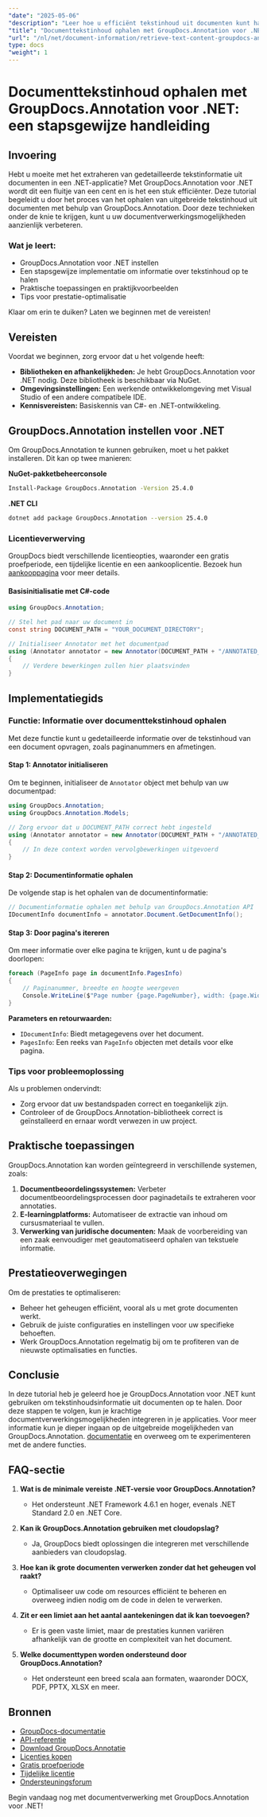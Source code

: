 ```yaml
---
"date": "2025-05-06"
"description": "Leer hoe u efficiënt tekstinhoud uit documenten kunt halen met GroupDocs.Annotation voor .NET. Volg deze stapsgewijze handleiding om uw documentverwerkingsmogelijkheden te verbeteren."
"title": "Documenttekstinhoud ophalen met GroupDocs.Annotation voor .NET&#58; een stapsgewijze handleiding"
"url": "/nl/net/document-information/retrieve-text-content-groupdocs-annotation-net/"
type: docs
"weight": 1
---
```


# Documenttekstinhoud ophalen met GroupDocs.Annotation voor .NET: een stapsgewijze handleiding

## Invoering

Hebt u moeite met het extraheren van gedetailleerde tekstinformatie uit documenten in een .NET-applicatie? Met GroupDocs.Annotation voor .NET wordt dit een fluitje van een cent en is het een stuk efficiënter. Deze tutorial begeleidt u door het proces van het ophalen van uitgebreide tekstinhoud uit documenten met behulp van GroupDocs.Annotation. Door deze technieken onder de knie te krijgen, kunt u uw documentverwerkingsmogelijkheden aanzienlijk verbeteren.

### Wat je leert:
- GroupDocs.Annotation voor .NET instellen
- Een stapsgewijze implementatie om informatie over tekstinhoud op te halen
- Praktische toepassingen en praktijkvoorbeelden
- Tips voor prestatie-optimalisatie

Klaar om erin te duiken? Laten we beginnen met de vereisten!

## Vereisten

Voordat we beginnen, zorg ervoor dat u het volgende heeft:

- **Bibliotheken en afhankelijkheden:** Je hebt GroupDocs.Annotation voor .NET nodig. Deze bibliotheek is beschikbaar via NuGet.
- **Omgevingsinstellingen:** Een werkende ontwikkelomgeving met Visual Studio of een andere compatibele IDE.
- **Kennisvereisten:** Basiskennis van C#- en .NET-ontwikkeling.

## GroupDocs.Annotation instellen voor .NET

Om GroupDocs.Annotation te kunnen gebruiken, moet u het pakket installeren. Dit kan op twee manieren:

**NuGet-pakketbeheerconsole**
```bash
Install-Package GroupDocs.Annotation -Version 25.4.0
```

**.NET CLI**
```bash
dotnet add package GroupDocs.Annotation --version 25.4.0
```

### Licentieverwerving

GroupDocs biedt verschillende licentieopties, waaronder een gratis proefperiode, een tijdelijke licentie en een aankooplicentie. Bezoek hun [aankooppagina](https://purchase.groupdocs.com/buy) voor meer details.

#### Basisinitialisatie met C#-code

```csharp
using GroupDocs.Annotation;

// Stel het pad naar uw document in
const string DOCUMENT_PATH = "YOUR_DOCUMENT_DIRECTORY";

// Initialiseer Annotator met het documentpad
using (Annotator annotator = new Annotator(DOCUMENT_PATH + "/ANNOTATED_DOCX"))
{
    // Verdere bewerkingen zullen hier plaatsvinden
}
```

## Implementatiegids

### Functie: Informatie over documenttekstinhoud ophalen

Met deze functie kunt u gedetailleerde informatie over de tekstinhoud van een document opvragen, zoals paginanummers en afmetingen.

#### Stap 1: Annotator initialiseren

Om te beginnen, initialiseer de `Annotator` object met behulp van uw documentpad:

```csharp
using GroupDocs.Annotation;
using GroupDocs.Annotation.Models;

// Zorg ervoor dat u DOCUMENT_PATH correct hebt ingesteld
using (Annotator annotator = new Annotator(DOCUMENT_PATH + "/ANNOTATED_DOCX"))
{
    // In deze context worden vervolgbewerkingen uitgevoerd
}
```

#### Stap 2: Documentinformatie ophalen

De volgende stap is het ophalen van de documentinformatie:

```csharp
// Documentinformatie ophalen met behulp van GroupDocs.Annotation API
IDocumentInfo documentInfo = annotator.Document.GetDocumentInfo();
```

#### Stap 3: Door pagina's itereren

Om meer informatie over elke pagina te krijgen, kunt u de pagina's doorlopen:

```csharp
foreach (PageInfo page in documentInfo.PagesInfo)
{
    // Paginanummer, breedte en hoogte weergeven
    Console.WriteLine($"Page number {page.PageNumber}, width: {page.Width} and height: {page.Height}");
}
```

**Parameters en retourwaarden:**
- `IDocumentInfo`: Biedt metagegevens over het document.
- `PagesInfo`: Een reeks van `PageInfo` objecten met details voor elke pagina.

### Tips voor probleemoplossing

Als u problemen ondervindt:
- Zorg ervoor dat uw bestandspaden correct en toegankelijk zijn.
- Controleer of de GroupDocs.Annotation-bibliotheek correct is geïnstalleerd en ernaar wordt verwezen in uw project.

## Praktische toepassingen

GroupDocs.Annotation kan worden geïntegreerd in verschillende systemen, zoals:
1. **Documentbeoordelingssystemen:** Verbeter documentbeoordelingsprocessen door paginadetails te extraheren voor annotaties.
2. **E-learningplatforms:** Automatiseer de extractie van inhoud om cursusmateriaal te vullen.
3. **Verwerking van juridische documenten:** Maak de voorbereiding van een zaak eenvoudiger met geautomatiseerd ophalen van tekstuele informatie.

## Prestatieoverwegingen

Om de prestaties te optimaliseren:
- Beheer het geheugen efficiënt, vooral als u met grote documenten werkt.
- Gebruik de juiste configuraties en instellingen voor uw specifieke behoeften.
- Werk GroupDocs.Annotation regelmatig bij om te profiteren van de nieuwste optimalisaties en functies.

## Conclusie

In deze tutorial heb je geleerd hoe je GroupDocs.Annotation voor .NET kunt gebruiken om tekstinhoudsinformatie uit documenten op te halen. Door deze stappen te volgen, kun je krachtige documentverwerkingsmogelijkheden integreren in je applicaties. Voor meer informatie kun je dieper ingaan op de uitgebreide mogelijkheden van GroupDocs.Annotation. [documentatie](https://docs.groupdocs.com/annotation/net/) en overweeg om te experimenteren met de andere functies.

## FAQ-sectie

1. **Wat is de minimale vereiste .NET-versie voor GroupDocs.Annotation?**
   - Het ondersteunt .NET Framework 4.6.1 en hoger, evenals .NET Standard 2.0 en .NET Core.

2. **Kan ik GroupDocs.Annotation gebruiken met cloudopslag?**
   - Ja, GroupDocs biedt oplossingen die integreren met verschillende aanbieders van cloudopslag.

3. **Hoe kan ik grote documenten verwerken zonder dat het geheugen vol raakt?**
   - Optimaliseer uw code om resources efficiënt te beheren en overweeg indien nodig om de code in delen te verwerken.

4. **Zit er een limiet aan het aantal aantekeningen dat ik kan toevoegen?**
   - Er is geen vaste limiet, maar de prestaties kunnen variëren afhankelijk van de grootte en complexiteit van het document.

5. **Welke documenttypen worden ondersteund door GroupDocs.Annotation?**
   - Het ondersteunt een breed scala aan formaten, waaronder DOCX, PDF, PPTX, XLSX en meer.

## Bronnen
- [GroupDocs-documentatie](https://docs.groupdocs.com/annotation/net/)
- [API-referentie](https://reference.groupdocs.com/annotation/net/)
- [Download GroupDocs.Annotatie](https://releases.groupdocs.com/annotation/net/)
- [Licenties kopen](https://purchase.groupdocs.com/buy)
- [Gratis proefperiode](https://releases.groupdocs.com/annotation/net/)
- [Tijdelijke licentie](https://purchase.groupdocs.com/temporary-license/)
- [Ondersteuningsforum](https://forum.groupdocs.com/c/annotation/) 

Begin vandaag nog met documentverwerking met GroupDocs.Annotation voor .NET!